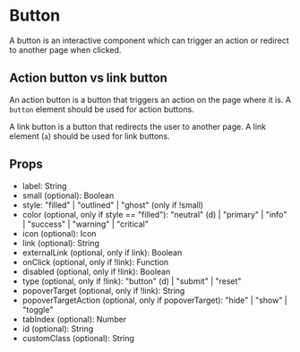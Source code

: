 # Button

A button is an interactive component which can trigger an action or redirect to another page when clicked.

## Action button vs link button

An action button is a button that triggers an action on the page where it is. A <code>button</code> element should be used for action buttons.

A link button is a button that redirects the user to another page. A link element (<code>a</code>) should be used for link buttons.

## Props

- label: String
- small (optional): Boolean
- style: "filled" | "outlined" | "ghost" (only if !small)
- color (optional, only if style == "filled"): "neutral" (d) | "primary" | "info" | "success" | "warning" | "critical"
- icon (optional): Icon
- link (optional): String
- externalLink (optional, only if link): Boolean
- onClick (optional, only if !link): Function
- disabled (optional, only if !link): Boolean
- type (optional, only if !link): "button" (d) | "submit" | "reset"
- popoverTarget (optional, only if !link): String
- popoverTargetAction (optional, only if popoverTarget): "hide" | "show" | "toggle"
- tabIndex (optional): Number
- id (optional): String
- customClass (optional): String